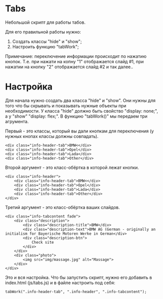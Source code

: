 # Tabs
Небольшой скрипт для работы табов.

Для его правильной работы нужно:
  1. Создать классы "hide" и "show";
  2. Настроить функцию "tabWork";
  
 Примечание: переключение информации происходит по нажатию кнопок. Т.е. при нажати на копну "1" отображается слайд #1, при нажатии на кнопку "2" отображается слайд #2 и так далее..
  
# Настройка
Для начала нужно создать два класса "hide" и "show". Они нужны для того что бы скрывать и показывать нужные объекты при необходимости. У класса "hide" должно быть свойство "display: none;", а у "show" "display: flex;". В функцию "tabWork()" мы передаем три агрумента. 

Первый -  это классы, который вы дали кнопкам для переключения (у нужных кнопах классы должны совпадать). 

    <div class="info-header-tab">BMW<</div>
    <div class="info-header-tab">Opel</div>
    <div class="info-header-tab">Lada</div>
    <div class="info-header-tab">Other</div>

Второй аргумент - это класс-обёртка в которой лежат кнопки. 

    <div class="info-header">
        <div class="info-header-tab">BMW<</div>
        <div class="info-header-tab">Opel</div>
        <div class="info-header-tab">Lada</div>
        <div class="info-header-tab">Other</div>
    </div>

Третий аргумент - это класс-обёртка ваших слайдов.

    <div class="info-tabcontent fade">
        <div class="description">
            <div class="description-title">BMW</div>
            <div class="description-text">BMW AG (German - originally an initialism for Bayerische Motoren Werke in German</div>
            <div class="description-btn">
                Check site
            </div>
        </div>
        <div class="photo">
            <img src="img/massage.jpg" alt="Massage">
        </div>
    </div>
    
Это и вся настройка. Что бы запустить скрипт, нужно его добавить в index.html (js/tabs.js) и в файле настроить под себя:     

    tabWork(".info-header-tab", ".info-header", ".info-tabcontent");
